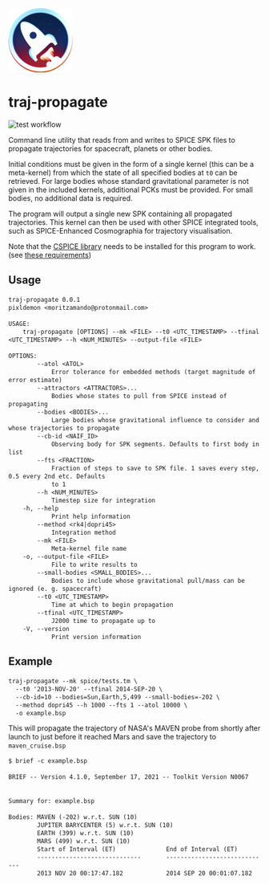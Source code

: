<img width="128" height="128" src="/logo.png" />
<h1>traj-propagate</h1>

![test workflow](https://github.com/mclrc/traj-propagate/actions/workflows/tests.yml/badge.svg)


Command line utility that reads from and writes to SPICE SPK files to propagate trajectories for spacecraft, planets or other bodies.

Initial conditions must be given in the form of a single kernel (this can be a meta-kernel) from which the state of all specified bodies at `t0` can be retrieved. For large bodies whose standard gravitational parameter is not given in the included kernels, additional PCKs must be provided. For small bodies, no additional data is required.

The program will output a single new SPK containing all propagated trajectories. This kernel can then be used with other SPICE integrated tools, such as SPICE-Enhanced Cosmographia for trajectory visualisation.

Note that the [CSPICE library](https://naif.jpl.nasa.gov/naif/toolkit.html) needs to be installed for this program to work. (see [these requirements](https://github.com/gregoirehenry/rust-spice#requirements))

## Usage

```
traj-propagate 0.0.1
pixldemon <moritzamando@protonmail.com>

USAGE:
    traj-propagate [OPTIONS] --mk <FILE> --t0 <UTC_TIMESTAMP> --tfinal <UTC_TIMESTAMP> --h <NUM_MINUTES> --output-file <FILE>

OPTIONS:
        --atol <ATOL>
            Error tolerance for embedded methods (target magnitude of error estimate)
        --attractors <ATTRACTORS>...
            Bodies whose states to pull from SPICE instead of propagating
        --bodies <BODIES>...
            Large bodies whose gravitational influence to consider and whose trajectories to propagate
        --cb-id <NAIF_ID>
            Observing body for SPK segments. Defaults to first body in list
        --fts <FRACTION>
            Fraction of steps to save to SPK file. 1 saves every step, 0.5 every 2nd etc. Defaults
            to 1
        --h <NUM_MINUTES>
            Timestep size for integration
    -h, --help
            Print help information
        --method <rk4|dopri45>
            Integration method
        --mk <FILE>
            Meta-kernel file name
    -o, --output-file <FILE>
            File to write results to
        --small-bodies <SMALL_BODIES>...
            Bodies to include whose gravitational pull/mass can be ignored (e. g. spacecraft)
        --t0 <UTC_TIMESTAMP>
            Time at which to begin propagation
        --tfinal <UTC_TIMESTAMP>
            J2000 time to propagate up to
    -V, --version
            Print version information
```
## Example

```
traj-propagate --mk spice/tests.tm \
  --t0 '2013-NOV-20' --tfinal 2014-SEP-20 \
  --cb-id=10 --bodies=Sun,Earth,5,499 --small-bodies=-202 \
  --method dopri45 --h 1000 --fts 1 --atol 10000 \
  -o example.bsp
```

This will propagate the trajectory of NASA's MAVEN probe from shortly after launch to just before it reached Mars and save the trajectory to `maven_cruise.bsp`

```
$ brief -c example.bsp

BRIEF -- Version 4.1.0, September 17, 2021 -- Toolkit Version N0067
 
 
Summary for: example.bsp
 
Bodies: MAVEN (-202) w.r.t. SUN (10)
        JUPITER BARYCENTER (5) w.r.t. SUN (10)
        EARTH (399) w.r.t. SUN (10)
        MARS (499) w.r.t. SUN (10)
        Start of Interval (ET)              End of Interval (ET)
        -----------------------------       -----------------------------
        2013 NOV 20 00:17:47.182            2014 SEP 20 00:01:07.182
```
